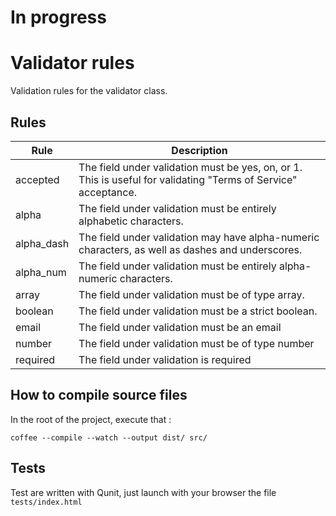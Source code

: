 # In progress 

# Validator rules

Validation rules for the validator class.

## Rules
| Rule            | Description                                                                                                    |
|-----------------|----------------------------------------------------------------------------------------------------------------|
| accepted        | The field under validation must be yes, on, or 1. This is useful for validating "Terms of Service" acceptance. |
| alpha           | The field under validation must be entirely alphabetic characters.                                             |
| alpha_dash      | The field under validation may have alpha-numeric characters, as well as dashes and underscores.               |
| alpha_num       | The field under validation must be entirely alpha-numeric characters.                                          |
| array           | The field under validation must be of type array.                                                              |
| boolean         | The field under validation must be a strict boolean.                                                           |
| email           | The field under validation must be an email                                                                    |
| number          | The field under validation must be of type number                                                              |
| required        | The field under validation is required                                                                         |


## How to compile source files 

In the root of the project, execute that : 

```
coffee --compile --watch --output dist/ src/
```

## Tests 
Test are written with Qunit, just launch with your browser the file ```tests/index.html```
